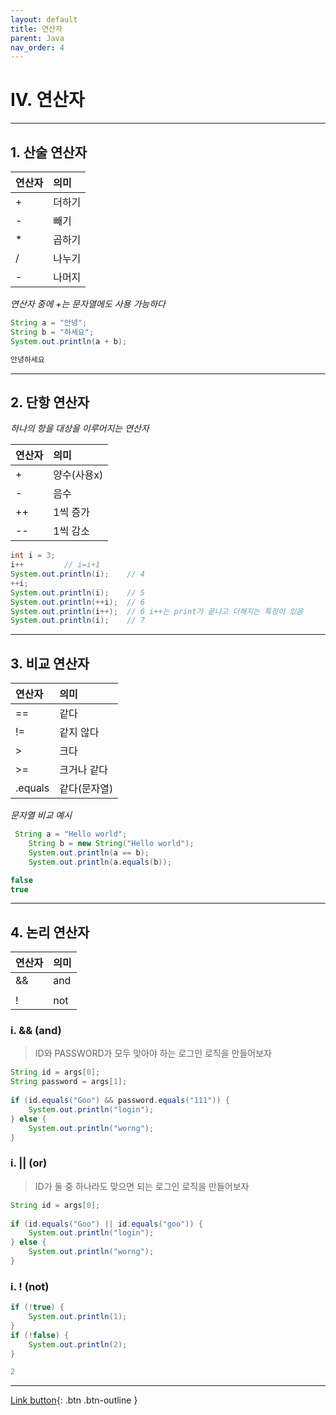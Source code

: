 ```yaml
---
layout: default
title: 연산자
parent: Java
nav_order: 4
---
```


# IV. 연산자 

---

## 1. 산술 연산자

| 연산자   | 의미    |
|:-------|:-------|
| +      | 더하기   |
| -      | 빼기    |
| *      | 곱하기   |
| /      | 나누기   |
| -      | 나머지   |

_연산자 중에 +는 문자열에도 사용 가능하다_
```java
String a = "안녕";
String b = "하세요";
System.out.println(a + b);
```
```markdown
안녕하세요
```

---

## 2. 단항 연산자
_하나의 항을 대상을 이루어지는 연산자_

| 연산자   | 의미       |
|:-------|:----------|
| +      | 양수(사용x) |
| -      | 음수       |
| ++     | 1씩 증가   |
| --     | 1씩 감소   |

```java
int i = 3;
i++			// i=i+1
System.out.println(i);    // 4
++i;
System.out.println(i);    // 5
System.out.println(++i);  // 6
System.out.println(i++);  // 6 i++는 print가 끝나고 더해지는 특징이 있음
System.out.println(i);    // 7
```

---

## 3. 비교 연산자

| 연산자    | 의미       |
|:--------|:----------|
| ==      | 같다       |
| !=      | 같지 않다   |
| >       | 크다       |
| >=      | 크거나 같다  |
| .equals | 같다(문자열) |

_문자열 비교 예시_
```java
 String a = "Hello world";
    String b = new String("Hello world");
	System.out.println(a == b);
	System.out.println(a.equals(b));
```
```java
false
true
```

---

## 4. 논리 연산자

| 연산자    | 의미       |
|:--------|:----------|
| &&      | and       |
| ||      | or        |
| !       | not       |

### i. && (and)

> ID와 PASSWORD가 모두 맞아야 하는 로그인 로직을 만들어보자

```java
String id = args[0];
String password = args[1];
		
if (id.equals("Goo") && password.equals("111")) {
	System.out.println("login");
} else {
	System.out.println("worng");
}
```

### i. || (or)

> ID가 둘 중 하나라도 맞으면 되는 로그인 로직을 만들어보자

```java
String id = args[0];
		
if (id.equals("Goo") || id.equals("goo")) {
	System.out.println("login");
} else {
	System.out.println("worng");
}
```

### i. ! (not)

```java
if (!true) {
	System.out.println(1);
}
if (!false) {
	System.out.println(2);
}
```

```java
2
```


---



[Link button](https://opentutorials.org/course/1223/5331){: .btn .btn-outline }